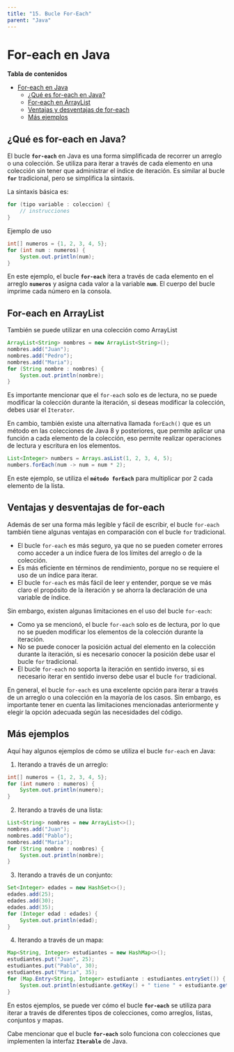 ```yaml
---
title: "15. Bucle For-Each"
parent: "Java"
---
```


# For-each en Java

**Tabla de contenidos**

- [For-each en Java](#for-each-en-java)
  - [¿Qué es for-each en Java?](#qué-es-for-each-en-java)
  - [For-each en ArrayList](#for-each-en-arraylist)
  - [Ventajas y desventajas de for-each](#ventajas-y-desventajas-de-for-each)
  - [Más ejemplos](#más-ejemplos)

## ¿Qué es for-each en Java?

El bucle **`for-each`** en Java es una forma simplificada de recorrer un arreglo o una colección. Se utiliza para iterar a través de cada elemento en una colección sin tener que administrar el índice de iteración. Es similar al bucle **`for`** tradicional, pero se simplifica la sintaxis.

La sintaxis básica es:

```java
for (tipo variable : coleccion) {     
    // instrucciones 
}
```

Ejemplo de uso
```java
int[] numeros = {1, 2, 3, 4, 5}; 
for (int num : numeros) {     
    System.out.println(num); 
}
```

En este ejemplo, el bucle **`for-each`** itera a través de cada elemento en el arreglo **`numeros`** y asigna cada valor a la variable **`num`**. El cuerpo del bucle imprime cada número en la consola.

## For-each en ArrayList

También se puede utilizar en una colección como ArrayList

```java
ArrayList<String> nombres = new ArrayList<String>();
nombres.add("Juan");
nombres.add("Pedro");
nombres.add("Maria");
for (String nombre : nombres) {
    System.out.println(nombre);
}
```

Es importante mencionar que el `for-each` solo es de lectura, no se puede modificar la colección durante la iteración, si deseas modificar la colección, debes usar el `Iterator`.

En cambio, también existe una alternativa llamada `forEach()` que es un método en las colecciones de Java 8 y posteriores, que permite aplicar una función a cada elemento de la colección, eso permite realizar operaciones de lectura y escritura en los elementos.
```java
List<Integer> numbers = Arrays.asList(1, 2, 3, 4, 5);
numbers.forEach(num -> num = num * 2);
```

En este ejemplo, se utiliza el **`método forEach`** para multiplicar por 2 cada elemento de la lista.

## Ventajas y desventajas de for-each

Además de ser una forma más legible y fácil de escribir, el bucle `for-each` también tiene algunas ventajas en comparación con el bucle `for` tradicional.

*   El bucle `for-each` es más seguro, ya que no se pueden cometer errores como acceder a un índice fuera de los límites del arreglo o de la colección.
*   Es más eficiente en términos de rendimiento, porque no se requiere el uso de un índice para iterar.
*   El bucle `for-each` es más fácil de leer y entender, porque se ve más claro el propósito de la iteración y se ahorra la declaración de una variable de índice.

Sin embargo, existen algunas limitaciones en el uso del bucle `for-each`:

*   Como ya se mencionó, el bucle `for-each` solo es de lectura, por lo que no se pueden modificar los elementos de la colección durante la iteración.
*   No se puede conocer la posición actual del elemento en la colección durante la iteración, si es necesario conocer la posición debe usar el bucle `for` tradicional.
*   El bucle `for-each` no soporta la iteración en sentido inverso, si es necesario iterar en sentido inverso debe usar el bucle `for` tradicional.

En general, el bucle `for-each` es una excelente opción para iterar a través de un arreglo o una colección en la mayoría de los casos. Sin embargo, es importante tener en cuenta las limitaciones mencionadas anteriormente y elegir la opción adecuada según las necesidades del código.

## Más ejemplos

Aquí hay algunos ejemplos de cómo se utiliza el bucle `for-each` en Java:

1.  Iterando a través de un arreglo:
```java
int[] numeros = {1, 2, 3, 4, 5};
for (int numero : numeros) {
    System.out.println(numero);
}
```
2.  Iterando a través de una lista:
```java
List<String> nombres = new ArrayList<>();
nombres.add("Juan");
nombres.add("Pablo");
nombres.add("Maria");
for (String nombre : nombres) {
    System.out.println(nombre);
}
```
3.  Iterando a través de un conjunto:
```java
Set<Integer> edades = new HashSet<>();
edades.add(25);
edades.add(30);
edades.add(35);
for (Integer edad : edades) {
    System.out.println(edad);
}
```
4.  Iterando a través de un mapa:
```java
Map<String, Integer> estudiantes = new HashMap<>();
estudiantes.put("Juan", 25);
estudiantes.put("Pablo", 30);
estudiantes.put("Maria", 35);
for (Map.Entry<String, Integer> estudiante : estudiantes.entrySet()) {
    System.out.println(estudiante.getKey() + " tiene " + estudiante.getValue() + " años");
}
```
En estos ejemplos, se puede ver cómo el bucle **`for-each`** se utiliza para iterar a través de diferentes tipos de colecciones, como arreglos, listas, conjuntos y mapas.

Cabe mencionar que el bucle **`for-each`** solo funciona con colecciones que implementen la interfaz **`Iterable`** de Java.